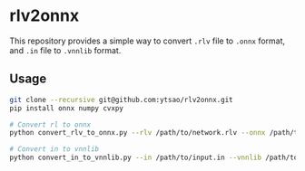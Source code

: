# rlv2onnx

This repository provides a simple way to convert `.rlv` file to `.onnx` format, and `.in` file to `.vnnlib` format.

## Usage

```bash
git clone --recursive git@github.com:ytsao/rlv2onnx.git
pip install onnx numpy cvxpy

# Convert rl to onnx
python convert_rlv_to_onnx.py --rlv /path/to/network.rlv --onnx /path/to/output.onnx

# Convert in to vnnlib
python convert_in_to_vnnlib.py --in /path/to/input.in --vnnlib /path/to/output.vnnlib
```
